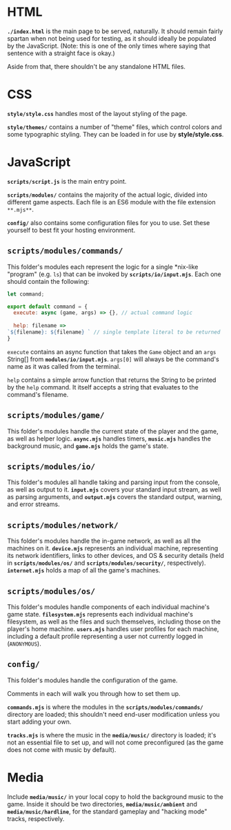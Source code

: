HTML
========
**`./index.html`** is the main page to be served, naturally. It should remain
fairly spartan when not being used for testing, as it should ideally be
populated by the JavaScript. (Note: this is one of the only times where saying
that sentence with a straight face is okay.)

Aside from that, there shouldn't be any standalone HTML files.



CSS
========
**`style/style.css`** handles most of the layout styling of the page.

**`style/themes/`** contains a number of "theme" files, which control colors and
some typographic styling. They can be loaded in for use by **style/style.css**.



JavaScript
========
**`scripts/script.js`** is the main entry point.

**`scripts/modules/`** contains the majority of the actual logic, divided into
different game aspects. Each file is an ES6 module with the file extension
`**.mjs**`.

**`config/`** also contains some configuration files for you to use. Set these
yourself to best fit your hosting environment.


**`scripts/modules/commands/`**
--------
This folder's modules each represent the logic for a single \*nix-like "program"
(e.g. `ls`) that can be invoked by **`scripts/io/input.mjs`**. Each one should
contain the following:
```js
let command;

export default command = {
  execute: async (game, args) => {}, // actual command logic
  
  help: filename =>
`${filename}: ${filename} ` // single template literal to be returned
}
```
`execute` contains an async function that takes the `Game` object and an `args`
String[] from **`modules/io/input.mjs`**. `args[0]` will always be the command's
name as it was called from the terminal.

`help` contains a simple arrow function that returns the String to be printed by
the `help` command. It itself accepts a string that evaluates to the command's
filename.


**`scripts/modules/game/`**
--------
This folder's modules handle the current state of the player and the game, as
well as helper logic. **`async.mjs`** handles timers, **`music.mjs`** handles
the background music, and **`game.mjs`** holds the game's state.


**`scripts/modules/io/`**
--------
This folder's modules all handle taking and parsing input from the console, as
well as output to it. **`input.mjs`** covers your standard input stream, as well
as parsing arguments, and **`output.mjs`** covers the standard output, warning,
and error streams.


**`scripts/modules/network/`**
--------
This folder's modules handle the in-game network, as well as all the machines
on it. **`device.mjs`** represents an individual machine, representing its
network identifiers, links to other devices, and OS & security details (held in
**`scripts/modules/os/`** and **`scripts/modules/security/`**, respectively).
**`internet.mjs`** holds a map of all the game's machines.


**`scripts/modules/os/`**
--------
This folder's modules handle components of each individual machine's game state.
**`filesystem.mjs`** represents each individual machine's filesystem, as well as
the files and such themselves, including those on the player's home machine.
**`users.mjs`** handles user profiles for each machine, including a default
profile representing a user not currently logged in (`ANONYMOUS`).


**`config/`**
--------
This folder's modules handle the configuration of the game.

Comments in each will walk you through how to set them up.

**`commands.mjs`** is where the modules in the **`scripts/modules/commands/`**
directory are loaded; this shouldn't need end-user modification unless you start
adding your own.

**`tracks.mjs`** is where the music in the **`media/music/`** directory is
loaded; it's not an essential file to set up, and will not come preconfigured
(as the game does not come with music by default).


Media
========
Include **`media/music/`** in your local copy to hold the background music to
the game. Inside it should be two directories, **`media/music/ambient`** and
**`media/music/hardline`**, for the standard gameplay and "hacking mode" tracks,
respectively.
